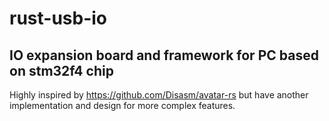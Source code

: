 # rust-usb-io
## IO expansion board and framework for PC based on stm32f4 chip

Highly inspired by https://github.com/Disasm/avatar-rs but have another implementation and design for more complex features.
